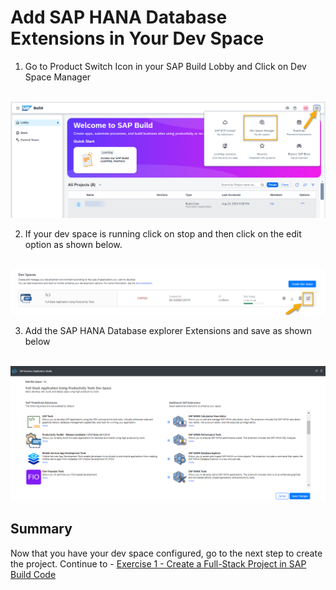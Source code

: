 # Add SAP HANA Database Extensions in Your Dev Space

1. Go to Product Switch Icon in your SAP Build Lobby and Click on Dev Space Manager

<br>![](/exercises/ex0/images/devspace.png)

2. If your dev space is running click on stop and then click on the edit option as shown below.

<br>![](/exercises/ex0/images/addplugin.png)

3. Add the SAP HANA Database explorer Extensions and save as shown below

<br>![](/exercises/ex0/images/selectplugin.png)

## Summary

Now that you have your dev space configured, go to the next step to create the project.
Continue to - [Exercise 1 - Create a Full-Stack Project in SAP Build Code](../ex1/README.md)
